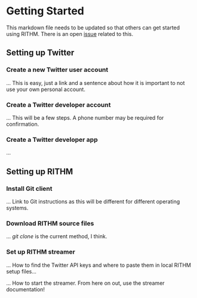 # Getting Started
This markdown file needs to be updated so that others can get started using RITHM. There is an open [issue](https://github.com/CRMTH/RITHM/issues/12) related to this.

## Setting up Twitter

### Create a new Twitter user account

... This is easy, just a link and a sentence about how it is important to not use your own personal account. 

### Create a Twitter developer account

... This will be a few steps. A phone number may be required for confirmation. 

### Create a Twitter developer app

... 

## Setting up RITHM

### Install Git client 

... Link to Git instructions as this will be different for different operating systems.

### Download RITHM source files

... _git clone_ is the current method, I think.

### Set up RITHM streamer 

... How to find the Twitter API keys and where to paste them in local RITHM setup files...

... How to start the streamer. From here on out, use the streamer documentation!
